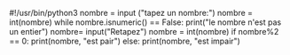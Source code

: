 
#!/usr/bin/python3
nombre = input ("tapez un nombre:")
nombre = int(nombre)
while nombre.isnumeric() == False:
   print("le nombre n'est pas un entier")
   nombre= input("Retapez")
nombre = int(nombre)
if nombre%2 == 0:
    print(nombre, "est pair")
else:
    print(nombre, "est impair")
